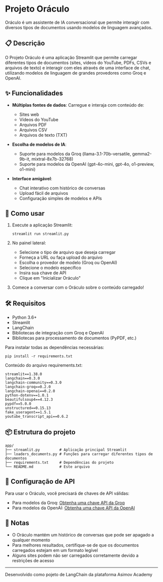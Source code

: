 # Projeto Oráculo

Oráculo é um assistente de IA conversacional que permite interagir com diversos tipos de documentos usando modelos de linguagem avançados.

## 📋 Descrição

O Projeto Oráculo é uma aplicação Streamlit que permite carregar diferentes tipos de documentos (sites, vídeos do YouTube, PDFs, CSVs e arquivos de texto) e interagir com eles através de uma interface de chat, utilizando modelos de linguagem de grandes provedores como Groq e OpenAI.

## ✨ Funcionalidades

- **Múltiplas fontes de dados**: Carregue e interaja com conteúdo de:
  - Sites web
  - Vídeos do YouTube
  - Arquivos PDF
  - Arquivos CSV
  - Arquivos de texto (TXT)

- **Escolha de modelos de IA**:
  - Suporte para modelos da Groq (llama-3.1-70b-versatile, gemma2-9b-it, mixtral-8x7b-32768)
  - Suporte para modelos da OpenAI (gpt-4o-mini, gpt-4o, o1-preview, o1-mini)

- **Interface amigável**:
  - Chat interativo com histórico de conversas
  - Upload fácil de arquivos
  - Configuração simples de modelos e APIs

## 🚀 Como usar

1. Execute a aplicação Streamlit:
   ```
   streamlit run streamlit.py
   ```

2. No painel lateral:
   - Selecione o tipo de arquivo que deseja carregar
   - Forneça a URL ou faça upload do arquivo
   - Escolha o provedor de modelo (Groq ou OpenAI)
   - Selecione o modelo específico
   - Insira sua chave de API
   - Clique em "Inicializar Oráculo"

3. Comece a conversar com o Oráculo sobre o conteúdo carregado!

## 🛠️ Requisitos

- Python 3.6+
- Streamlit
- LangChain
- Bibliotecas de integração com Groq e OpenAI
- Bibliotecas para processamento de documentos (PyPDF, etc.)

Para instalar todas as dependências necessárias:
```
pip install -r requirements.txt
```

Conteúdo do arquivo requirements.txt:
```
streamlit==1.38.0
langchain==0.3.0
langchain-community==0.3.0
langchain-groq==0.2.0
langchain-openai==0.2.0
python-dotenv==1.0.1
beautifulsoup4==4.12.3
pypdf==5.0.0
unstructured==0.15.13
fake_useragent==1.5.1
youtube_transcript_api==0.6.2
```

## 📦 Estrutura do projeto

```
app/
├── streamlit.py         # Aplicação principal Streamlit
├── loaders_documents.py # Funções para carregar diferentes tipos de documentos
├── requirements.txt     # Dependências do projeto
└── README.md            # Este arquivo
```

## 🔑 Configuração de API

Para usar o Oráculo, você precisará de chaves de API válidas:
- Para modelos da Groq: [Obtenha uma chave API da Groq](https://console.groq.com/)
- Para modelos da OpenAI: [Obtenha uma chave API da OpenAI](https://platform.openai.com/api-keys)

## 📝 Notas

- O Oráculo mantém um histórico de conversas que pode ser apagado a qualquer momento
- Para melhores resultados, certifique-se de que os documentos carregados estejam em um formato legível
- Alguns sites podem não ser carregados corretamente devido a restrições de acesso

---

Desenvolvido como pojeto de LangChain da plataforma Asimov Academy
